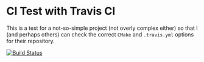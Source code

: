 # CI Test with Travis CI

This is a test for a not-so-simple project (not overly complex either) so that I (and perhaps others) can check the correct `CMake` and `.travis.yml` options for their repository.

[![Build Status](https://travis-ci.org/samaursa/ci_test.svg?branch=master)](https://travis-ci.org/samaursa/ci_test)
